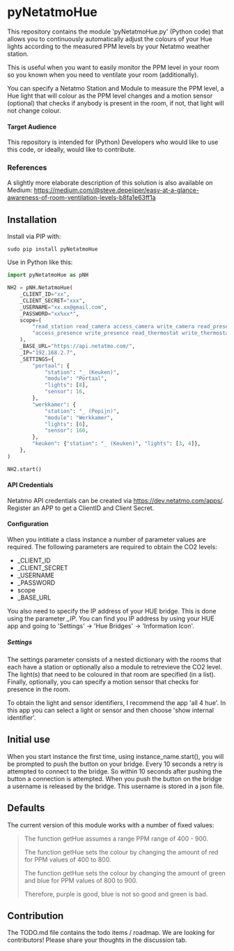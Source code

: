 # pyNetatmoHue

This repository contains the module 'pyNetatmoHue.py' (Python code) that allows you to continuously automatically adjust the colours of your Hue lights according to the measured PPM levels by your Netatmo weather station. 

This is useful when you want to easily monitor the PPM level in your room so you known when you need to ventilate your room (additionally). 

You can specify a Netatmo Station and Module to measure the PPM level, a Hue light that will colour as the PPM level changes and a motion sensor (optional) that checks if anybody is present in the room, if not, that light will not change colour. 

#### Target Audience
This repository is intended for (Python) Developers who would like to use this code, or ideally, would like to contribute.

### References
A slightly more elaborate description of this solution is also available on Medium:
https://medium.com/@steve.depeijper/easy-at-a-glance-awareness-of-room-ventilation-levels-b8fa1e63ff1a

## Installation

Install via PIP with:

    sudo pip install pyNetatmoHue

Use in Python like this:

```python
import pyNetatmoHue as pNH

NH2 = pNH.NetatmoHue(
    _CLIENT_ID="xx",
    _CLIENT_SECRET="xxx",
    _USERNAME="xx.xx@gmail.com",
    _PASSWORD="xx%xx*",
    scope=(
        "read_station read_camera access_camera write_camera read_presence "
        "access_presence write_presence read_thermostat write_thermostat"
    ),
    _BASE_URL="https://api.netatmo.com/",
    _IP="192.168.2.7",
    _SETTINGS={
        "portaal": {
            "station": "_ (Keuken)",
            "module": "Portaal",
            "lights": [8],
            "sensor": 16,
        },
        "werkkamer": {
            "station": "_ (Pepijn)",
            "module": "Werkkamer",
            "lights": [6],
            "sensor": 160,
        },
        "keuken": {"station": "_ (Keuken)", "lights": [3, 4]},
    },
)

NH2.start()
```

#### API Credentials

Netatmo API credentials can be created via https://dev.netatmo.com/apps/. Register an APP to get a ClientID and Client Secret. 

#### Configuration

When you intitiate a class instance a number of parameter values are required. The following parameters are required to obtain the CO2 levels:
* _CLIENT_ID
* _CLIENT_SECRET
* _USERNAME     
* _PASSWORD   
* scope
* _BASE_URL

You also need to specify the IP address of your HUE bridge. This is done using the parameter *_IP*. You can find you IP address by using your HUE app and going to 'Settings' -> 'Hue Bridges' -> 'Information Icon'.

##### Settings 
The settings parameter consists of a nested dictionary with the rooms that each have a station or optionally also a module to retrevieve the CO2 level. The light(s) that need to be coloured in that room are specified (in a list). Finally, optionally, you can specify a motion sensor that checks for presence in the room. 

To obtain the light and sensor identifiers, I recommend the app 'all 4 hue'. In this app you can select a light or sensor and then choose 'show internal identifier'.

## Initial use
When you start instance the first time, using instance_name.start(), you will be prompted to push the button on your bridge. Every 10 seconds a retry is attempted to connect to the bridge. So within 10 seconds after pushing the button a connection is attempted. 
When you push the button on the bridge a username is released by the bridge. This username is stored in a json file. 

        
## Defaults        
The current version of this module works with a number of fixed values:

> The function getHue assumes a range PPM range of 400 - 900.
>  
> The function getHue sets the colour by changing the amount of red for PPM values of 400 to 800.
> 
> The function getHue sets the colour by changing the amount of green and blue for PPM values of 800 to 900.
> 
> Therefore, purple is good, blue is not so good and green is bad.

## Contribution
The TODO.md file contains the todo items / roadmap. We are looking for contributors! Please share your thoughts in the discussion tab.
